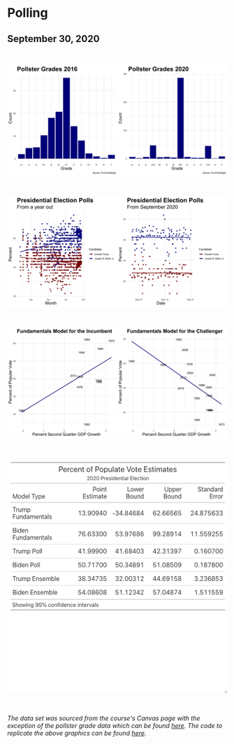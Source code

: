 # Polling
## September 30, 2020

<br>

![](../figures/grade_plot.png)

<br>

![](../figures/poll_comp_plot.png)

<br>

![](../figures/fund_plot.png)

<br>

![](../figures/estimate.png)

<br>

*The data set was sourced from the course's Canvas page with the exception of the pollster grade data which can be found [here](https://github.com/fivethirtyeight/data/tree/master/pollster-ratings). The code to replicate the above graphics can be found [here](https://github.com/SamuelLowry/gov1347_blog/blob/master/scripts/03-blog.R).*